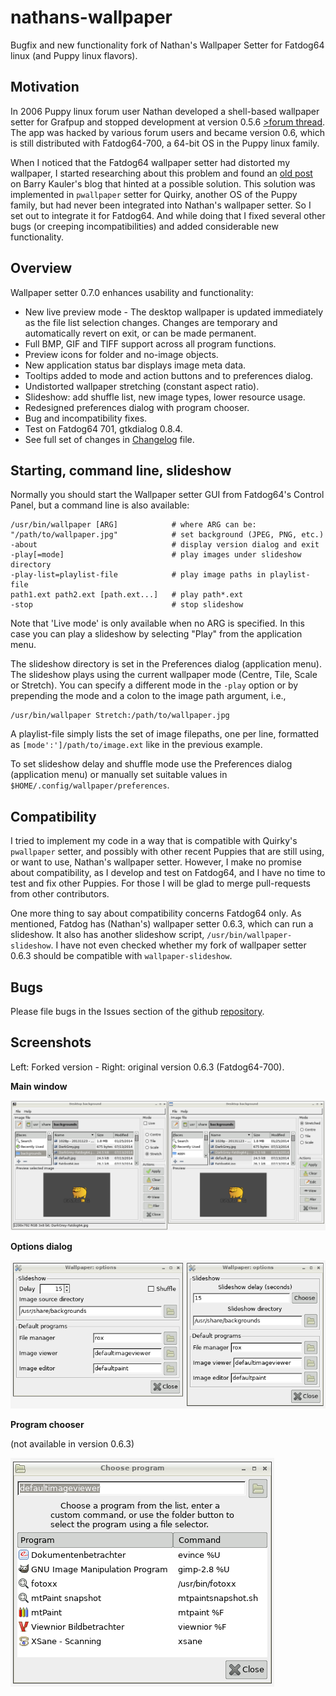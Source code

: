 # nathans-wallpaper

Bugfix and new functionality fork of Nathan's Wallpaper Setter for Fatdog64 linux (and Puppy linux flavors).

## Motivation

In 2006 Puppy linux forum user Nathan developed a shell-based wallpaper setter for Grafpup and stopped development at version 0.5.6 [>forum thread](http://www.murga-linux.com/puppy/viewtopic.php?t=69658). The app was hacked by various forum users and became version 0.6, which is still distributed with Fatdog64-700, a 64-bit OS in the Puppy linux family.

When I noticed that the Fatdog64 wallpaper setter had distorted my wallpaper, I started researching about this problem and found an [old post](http://bkhome.org/blog/?viewDetailed=02377) on Barry Kauler's blog that hinted at a possible solution. This solution was implemented in `pwallpaper` setter for Quirky, another OS of the Puppy family, but had never been integrated into Nathan's wallpaper setter. So I set out to integrate it for Fatdog64. And while doing that I fixed several other bugs (or creeping incompatibilities) and added considerable new functionality.

## Overview

Wallpaper setter 0.7.0 enhances usability and functionality:

 * New live preview mode - The desktop wallpaper is updated immediately as the
   file list selection changes. Changes are temporary and automatically
   revert on exit, or can be made permanent.
 * Full BMP, GIF and TIFF support across all program functions.
 * Preview icons for folder and no-image objects.
 * New application status bar displays image meta data.
 * Tooltips added to mode and action buttons and to preferences dialog.
 * Undistorted wallpaper stretching (constant aspect ratio).
 * Slideshow: add shuffle list, new image types, lower resource usage.
 * Redesigned preferences dialog with program chooser.
 * Bug and incompatibility fixes.
 * Test on Fatdog64 701, gtkdialog 0.8.4.
 * See full set of changes in [Changelog](Changelog.md) file.

## Starting, command line, slideshow

Normally you should start the Wallpaper setter GUI from Fatdog64's Control
Panel, but a command line is also available:

    /usr/bin/wallpaper [ARG]            # where ARG can be:
    "/path/to/wallpaper.jpg"            # set background (JPEG, PNG, etc.)
    -about                              # display version dialog and exit
    -play[=mode]                        # play images under slideshow directory
    -play-list=playlist-file            # play image paths in playlist-file
    path1.ext path2.ext [path.ext...]   # play path*.ext
    -stop                               # stop slideshow

Note that 'Live mode' is only available when no ARG is specified. In this case you can play a slideshow by selecting "Play" from the application menu.

The slideshow directory is set in the Preferences dialog (application menu).
The slideshow plays using the current wallpaper mode (Centre, Tile, Scale
or Stretch). You can specify a different mode in the `-play` option or by
prepending the mode and a colon to the image path argument, i.e.,

    /usr/bin/wallpaper Stretch:/path/to/wallpaper.jpg

A playlist-file simply lists the set of image filepaths, one per line,
formatted as `[mode':']/path/to/image.ext` like in the previous example.

To set slideshow delay and shuffle mode use the Preferences dialog (application
menu) or manually set suitable values in `$HOME/.config/wallpaper/preferences`.

## Compatibility

I tried to implement my code in a way that is compatible with Quirky's `pwallpaper` setter, and possibly with other recent Puppies that are still using, or want to use, Nathan's wallpaper setter. However, I make no promise about compatibility, as I develop and test on Fatdog64, and I have no time to test and fix other Puppies. For those I will be glad to merge pull-requests from other contributors.

One more thing to say about compatibility concerns Fatdog64 only. As mentioned, Fatdog has (Nathan's) wallpaper setter 0.6.3, which can run a slideshow. It also has another slideshow script, `/usr/bin/wallpaper-slideshow`. I have not even checked whether my fork of wallpaper setter 0.6.3 should be compatible with `wallpaper-slideshow`.

## Bugs

Please file bugs in the Issues section of the github [repository](https://github.com/step-/nathans-wallpaper/issues).

## Screenshots

Left: Forked version - Right: original version 0.6.3 (Fatdog64-700).

**Main window**

![main window](main-window.png)

**Options dialog**

![options dialog](options-dialog.png)

**Program chooser**

(not available in version 0.6.3)

![program chooser](program-chooser.png)

